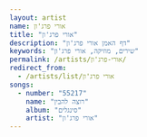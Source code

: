 ```yaml
---
layout: artist
name: אורי פרג'ון
title: "אורי פרג'ון"
description: "דף האמן אורי פרג'ון"
keywords: "שירים, מוזיקה, אורי פרג'ון"
permalink: /artists/אורי-פרג'ון/
redirect_from:
  - /artists/list/אורי פרג'ון
songs:
  - number: "55217"
    name: "רוצה להבין"
    album: "סינגלים"
    artist: "אורי פרג'ון"
---
```


